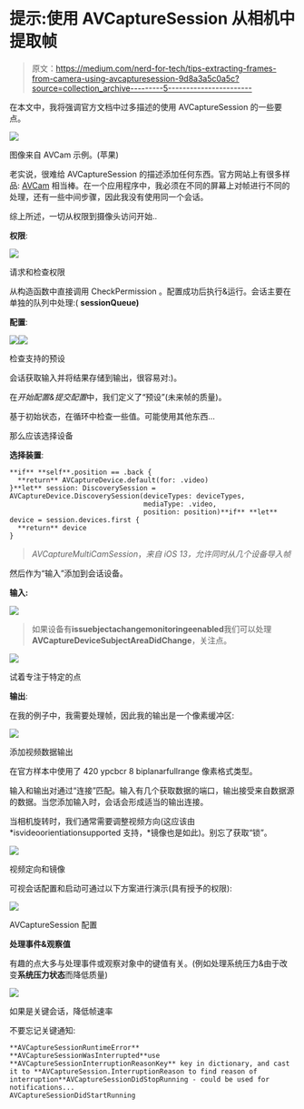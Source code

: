 # 提示:使用 AVCaptureSession 从相机中提取帧

> 原文：<https://medium.com/nerd-for-tech/tips-extracting-frames-from-camera-using-avcapturesession-9d8a3a5c0a5c?source=collection_archive---------5----------------------->

在本文中，我将强调官方文档中过多描述的使用 AVCaptureSession 的一些要点。

![](img/297f2e51d0a88d7a2357c1b2ccc61f82.png)

图像来自 AVCam 示例。(苹果)

老实说，很难给 AVCaptureSession 的描述添加任何东西。官方网站上有很多样品: [AVCam](https://developer.apple.com/documentation/avfoundation/cameras_and_media_capture/avcam_building_a_camera_app) 相当棒。在一个应用程序中，我必须在不同的屏幕上对帧进行不同的处理，还有一些中间步骤，因此我没有使用同一个会话。

综上所述，一切从权限到摄像头访问开始..

**权限**:

![](img/1809e2a8903543e7d400a120d43c2b81.png)

请求和检查权限

从构造函数中直接调用 CheckPermission 。配置成功后执行&运行。会话主要在单独的队列中处理:( **sessionQueue)**

**配置**:

![](img/66da394e7ff199558a7b0599ac47a062.png)![](img/a6efe2244fac26ce6c33688117d043f5.png)

检查支持的预设

会话获取输入并将结果存储到输出，很容易对:)。

在*开始配置&提交配置*中，我们定义了“预设”(未来帧的质量)。

基于初始状态，在循环中检查一些值。可能使用其他东西…

那么应该选择设备

**选择装置**:

```
**if** **self**.position == .back {
  **return** AVCaptureDevice.default(for: .video)
}**let** session: DiscoverySession = AVCaptureDevice.DiscoverySession(deviceTypes: deviceTypes,
                                 mediaType: .video,
                                 position: position)**if** **let** device = session.devices.first {
  **return** device
}
```

> *AVCaptureMultiCamSession*，*来自 iOS 13，允许同时从几个设备导入帧*

然后作为“输入”添加到会话设备。

**输入:**

![](img/e163dc5f1812187419c338a824fafb88.png)

> 如果设备有**issuebjectachangemonitoringeenabled**我们可以处理**AVCaptureDeviceSubjectAreaDidChange**，关注点。

![](img/437b2e8317e3c3b9c1ad5732906ee766.png)

试着专注于特定的点

**输出**:

在我的例子中，我需要处理帧，因此我的输出是一个像素缓冲区:

![](img/d67b6e31bef8ad5cf213245e796f2140.png)

添加视频数据输出

在官方样本中使用了 420 ypcbcr 8 biplanarfullrange 像素格式类型。

输入和输出对通过“连接”匹配。输入有几个获取数据的端口，输出接受来自数据源的数据。当您添加输入时，会话会形成适当的输出连接。

当相机旋转时，我们通常需要调整视频方向(这应该由*isvideoorientiationsupported 支持，*镜像也是如此)。别忘了获取“锁”。

![](img/4a78c8beccff4ee46d84c11cc33216f0.png)

视频定向和镜像

可视会话配置和启动可通过以下方案进行演示(具有授予的权限):

![](img/b0b326ea6a203d59f6c458c7a949ef5f.png)

AVCaptureSession 配置

**处理事件&观察值**

有趣的点大多与处理事件或观察对象中的键值有关。(例如处理系统压力&由于改变**系统压力状态**而降低质量)

![](img/4f4de57807792d04d3c13c6f8e409108.png)

如果是关键会话，降低帧速率

不要忘记关键通知:

```
**AVCaptureSessionRuntimeError**
**AVCaptureSessionWasInterrupted**use **AVCaptureSessionInterruptionReasonKey** key in dictionary, and cast it to **AVCaptureSession.InterruptionReason to find reason of interruption**AVCaptureSessionDidStopRunning - could be used for notifications...
AVCaptureSessionDidStartRunning
```